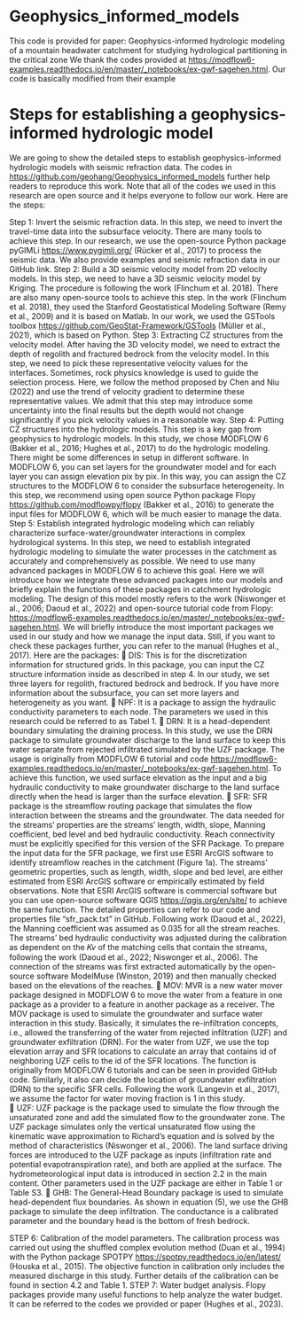 # Geophysics_informed_models

This code is provided for paper: Geophysics-informed hydrologic modeling of a mountain headwater catchment for studying hydrological partitioning in the critical zone
We thank the codes provided at https://modflow6-examples.readthedocs.io/en/master/_notebooks/ex-gwf-sagehen.html. Our code is basically modified from their example

# Steps for establishing a geophysics-informed hydrologic model
We are going to show the detailed steps to establish geophysics-informed hydrologic models with seismic refraction data. The codes in https://github.com/geohang/Geophysics_informed_models further help readers to reproduce this work. Note that all of the codes we used in this research are open source and it helps everyone to follow our work. Here are the steps:

Step 1: Invert the seismic refraction data. In this step, we need to invert the travel-time data into the subsurface velocity. There are many tools to achieve this step. In our research, we use the open-source Python package pyGIMLi https://www.pygimli.org/ (Rücker et al., 2017) to process the seismic data. We also provide examples and seismic refraction data in our GitHub link.
Step 2: Build a 3D seismic velocity model from 2D velocity models. In this step, we need to have a 3D seismic velocity model by Kriging. The procedure is following the work (Flinchum et al. 2018). There are also many open-source tools to achieve this step. In the work (Flinchum et al. 2018), they used the Stanford Geostatistical Modeling Software (Remy et al., 2009) and it is based on Matlab. In our work, we used the GSTools toolbox https://github.com/GeoStat-Framework/GSTools (Müller et al., 2021), which is based on Python.
Step 3: Extracting CZ structures from the velocity model. After having the 3D velocity model, we need to extract the depth of regolith and fractured bedrock from the velocity model. In this step, we need to pick these representative velocity values for the interfaces. Sometimes, rock physics knowledge is used to guide the selection process. Here, we follow the method proposed by Chen and Niu (2022) and use the trend of velocity gradient to determine these representative values. We admit that this step may introduce some uncertainty into the final results but the depth would not change significantly if you pick velocity values in a reasonable way. 
Step 4: Putting CZ structures into the hydrologic models. This step is a key gap from geophysics to hydrologic models. In this study, we chose MODFLOW 6 (Bakker et al., 2016; Hughes et al., 2017) to do the hydrologic modeling. There might be some differences in setup in different software. In MODFLOW 6, you can set layers for the groundwater model and for each layer you can assign elevation pix by pix. In this way, you can assign the CZ structures to the MODFLOW 6 to consider the subsurface heterogeneity. In this step, we recommend using open source Python package Flopy https://github.com/modflowpy/flopy (Bakker et al., 2016) to generate the input files for MODFLOW 6, which will be much easier to manage the data.
Step 5: Establish integrated hydrologic modeling which can reliably characterize surface-water/groundwater interactions in complex hydrological systems. In this step, we need to establish integrated hydrologic modeling to simulate the water processes in the catchment as accurately and comprehensively as possible. We need to use many advanced packages in MODFLOW 6 to achieve this goal. Here we will introduce how we integrate these advanced packages into our models and briefly explain the functions of these packages in catchment hydrologic modeling. The design of this model mostly refers to the work (Niswonger et al., 2006; Daoud et al., 2022) and open-source tutorial code from Flopy:
https://modflow6-examples.readthedocs.io/en/master/_notebooks/ex-gwf-sagehen.html. 
We will briefly introduce the most important packages we used in our study and how we manage the input data. Still, if you want to check these packages further, you can refer to the manual (Hughes et al., 2017). Here are the packages:
	DIS: This is for the discretization information for structured grids. In this package, you can input the CZ structure information inside as described in step 4. In our study, we set three layers for regolith, fractured bedrock and bedrock. If you have more information about the subsurface, you can set more layers and heterogeneity as you want. 
	NPF: It is a package to assign the hydraulic conductivity parameters to each node. The parameters we used in this research could be referred to as Tabel 1.
	DRN: It is a head-dependent boundary simulating the draining process. In this study, we use the DRN package to simulate groundwater discharge to the land surface to keep this water separate from rejected infiltrated simulated by the UZF package. The usage is originally from MODFLOW 6 tutorial and code https://modflow6-examples.readthedocs.io/en/master/_notebooks/ex-gwf-sagehen.html. To achieve this function, we used surface elevation as the input and a big hydraulic conductivity to make groundwater discharge to the land surface directly when the head is larger than the surface elevation. 
	SFR: SFR package is the streamflow routing package that simulates the flow interaction between the streams and the groundwater. The data needed for the streams’ properties are the streams’ length, width, slope, Manning coefficient, bed level and bed hydraulic conductivity. Reach connectivity must be explicitly specified for this version of the SFR Package. To prepare the input data for the SFR package, we first use ESRI ArcGIS software to identify streamflow reaches in the catchment (Figure 1a). The streams’ geometric properties, such as length, width, slope and bed level, are either estimated from ESRI ArcGIS software or empirically estimated by field observations. Note that ESRI ArcGIS software is commercial software but you can use open-source software QGIS https://qgis.org/en/site/ to achieve the same function. The detailed properties can refer to our code and properties file “sfr_pack.txt” in GitHub. Following work (Daoud et al., 2022), the Manning coefficient was assumed as 0.035 for all the stream reaches. The streams’ bed hydraulic conductivity was adjusted during the calibration as dependent on the 𝐾𝑣 of the matching cells that contain the streams, following the work (Daoud et al., 2022; Niswonger et al., 2006). The connection of the streams was first extracted automatically by the open-source software ModelMuse (Winston, 2019) and then manually checked based on the elevations of the reaches. 
	MOV: MVR is a new water mover package designed in MODFLOW 6 to move the water from a feature in one package as a provider to a feature in another package as a receiver. The MOV package is used to simulate the groundwater and surface water interaction in this study. Basically, it simulates the re-infiltration concepts, i.e., allowed the transferring of the water from rejected infiltration (UZF) and groundwater exfiltration (DRN). For the water from UZF, we use the top elevation array and SFR locations to calculate an array that contains id of neighboring UZF cells to the id of the SFR locations. The function is originally from MODFLOW 6 tutorials and can be seen in provided GitHub code. Similarly, it also can decide the location of groundwater exfiltration (DRN) to the specific SFR cells. Following the work (Langevin et al., 2017), we assume the factor for water moving fraction is 1 in this study.  
	UZF: UZF package is the package used to simulate the flow through the unsaturated zone and add the simulated flow to the groundwater zone. The UZF package simulates only the vertical unsaturated flow using the kinematic wave approximation to Richard’s equation and is solved by the method of characteristics (Niswonger et al., 2006). The land surface driving forces are introduced to the UZF package as inputs (infiltration rate and potential evapotranspiration rate), and both are applied at the surface. The hydrometeorological input data is introduced in section 2.2 in the main content. Other parameters used in the UZF package are either in Table 1 or Table S3. 
	GHB: The General-Head Boundary package is used to simulate head-dependent flux boundaries. As shown in equation (5), we use the GHB package to simulate the deep infiltration. The conductance is a calibrated parameter and the boundary head is the bottom of fresh bedrock.

STEP 6: Calibration of the model parameters. The calibration process was carried out using the shuffled complex evolution method (Duan et al., 1994) with the Python package SPOTPY https://spotpy.readthedocs.io/en/latest/ (Houska et al., 2015). The objective function in calibration only includes the measured discharge in this study. Further details of the calibration can be found in section 4.2 and Table 1. 
STEP 7: Water budget analysis. Flopy packages provide many useful functions to help analyze the water budget. It can be referred to the codes we provided or paper (Hughes et al., 2023).


